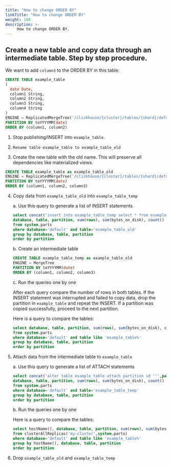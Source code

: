 ```yaml
---
title: "How to change ORDER BY"
linkTitle: "How to change ORDER BY"
weight: 100
description: >-
     How to change ORDER BY.
---
```


## Create a new table and copy data through an intermediate table. Step by step procedure.

We want to add `column3` to the ORDER BY in this table:
```sql
CREATE TABLE example_table
(
  date Date,
  column1 String,
  column2 String,
  column3 String,
  column4 String
)
ENGINE = ReplicatedMergeTree('/clickhouse/{cluster}/tables/{shard}/default/example_table', '{replica}')
PARTITION BY toYYYYMM(date)
ORDER BY (column1, column2)
```

1. Stop publishing/INSERT into `example_table`.

2. `Rename table example_table to example_table_old`

3. Create the new table with the old name. This will preserve all dependencies like materialized views.
```sql
CREATE TABLE example_table as example_table_old 
ENGINE = ReplicatedMergeTree('/clickhouse/{cluster}/tables/{shard}/default/example_table_new', '{replica}')
PARTITION BY toYYYYMM(date)
ORDER BY (column1, column2, column3)
```

4. Copy data from `example_table_old` into `example_table_temp`

     a. Use this query to generate a list of INSERT statements
     ```sql
     select concat('insert into example_table_temp select * from example_table_old where toYYYYMM(date)=',partition) as cmd, 
     database, table, partition, sum(rows), sum(bytes_on_disk), count()
     from system.parts
     where database='default' and table='example_table_old'
     group by database, table, partition
     order by partition
     ```

     b. Create an intermediate table
     ```sql
     CREATE TABLE example_table_temp as example_table_old 
     ENGINE = MergeTree
     PARTITION BY toYYYYMM(date)
     ORDER BY (column1, column2, column3)
     ```

     c. Run the queries one by one

     After each query compare the number of rows in both tables.
     If the INSERT statement was interrupted and failed to copy data, drop the partition in `example_table` and repeat the INSERT.
     If a partition was copied successfully, proceed to the next partition.

     Here is a query to compare the tables:
     ```sql
     select database, table, partition, sum(rows), sum(bytes_on_disk), count()
     from system.parts
     where database='default' and table like 'example_table%'
     group by database, table, partition
     order by partition
     ```

5. Attach data from the intermediate table to `example_table`

     a. Use this query to generate a list of ATTACH statements
     ```sql
     select concat('alter table example_table attach partition id ''',partition,''' from example_table_temp') as cmd, 
     database, table, partition, sum(rows), sum(bytes_on_disk), count()
     from system.parts
     where database='default' and table='example_table_temp'
     group by database, table, partition
     order by partition
     ```

     b. Run the queries one by one

     Here is a query to compare the tables:
     ```sql
     select hostName(), database, table, partition, sum(rows), sum(bytes_on_disk), count()
     from clusterAllReplicas('my-cluster',system.parts)
     where database='default' and table like 'example_table%'
     group by hostName(), database, table, partition
     order by partition
     ```

6. Drop `example_table_old` and `example_table_temp`


